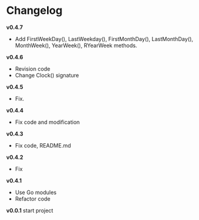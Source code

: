 # Changelog

**v0.4.7**
- Add FirstWeekDay(), LastWeekday(), FirstMonthDay(), LastMonthDay(), MonthWeek(), YearWeek(), RYearWeek methods.

**v0.4.6**
- Revision code
- Change Clock() signature

**v0.4.5**
- Fix.

**v0.4.4**
- Fix code and modification

**v0.4.3**
- Fix code, README.md

**v0.4.2**
- Fix

**v0.4.1**
- Use Go modules
- Refactor code

**v0.0.1**
start project
